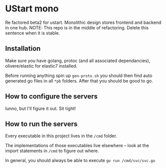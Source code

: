 # UStart mono

Re factored beta2 for ustart. Monolithic design stores frontend and backend in one hub.
NOTE: This repo is in the middle of refactoring.  Delete this sentence when it is stable.

## Installation

Make sure you have golang, protoc (and all associated dependancies), olivere/elastic for elastic7 installed.

Before running anything spin up `gen-proto.sh` you should then find auto generated go files in all `*pb` folders. After that you should be good to go.

## How to configure the servers

Iunno, but I'll figure it out. Sit tight!

## How to run the servers

Every executable in this project lives in the `/cmd` folder.

The implementations of those executables live elsewhere – look at the import statements in `/cmd` to figure out where.

In general, you should always be able to execute `go run /cmd/svc/svc.go`
